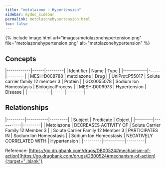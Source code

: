 ```yaml
---
title: "metolazone - Hypertension"
sidebar: mydoc_sidebar
permalink: metolazonehypertension.html
toc: false 
---
```


{% include image.html url="images/metolazonehypertension.png" file="metolazonehypertension.png" alt="metolazonehypertension" %}

## Concepts

|------------|------|---------|
| Identifier | Name | Type    |
|------------|------|---------|
| MESH:D008788 | metolazone | Drug |
| UniProt:P55017 | Solute carrier family 12 member 3 | Protein |
| GO:0055078 | Sodium Ion Homeostasis | BiologicalProcess |
| MESH:D006973 | Hypertension | Disease |
|------------|------|---------|

## Relationships

|---------|-----------|---------|
| Subject | Predicate | Object  |
|---------|-----------|---------|
| Metolazone | DECREASES ACTIVITY OF | Solute Carrier Family 12 Member 3 |
| Solute Carrier Family 12 Member 3 | PARTICIPATES IN | Sodium Ion Homeostasis |
| Sodium Ion Homeostasis | NEGATIVELY CORRELATED WITH | Hypertension |
|---------|-----------|---------|

Reference: [https://go.drugbank.com/drugs/DB00524#mechanism-of-action](https://go.drugbank.com/drugs/DB00524#mechanism-of-action){:target="_blank"}